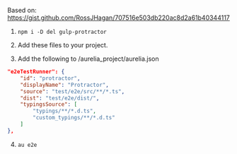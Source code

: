 Based on: https://gist.github.com/RossJHagan/707516e503db220ac8d2a61b40344117

1. `npm i -D del gulp-protractor`

1. Add these files to your project.

1. Add the following to /aurelia_project/aurelia.json

```json
"e2eTestRunner": {
    "id": "protractor",
    "displayName": "Protractor",
    "source": "test/e2e/src/**/*.ts",
    "dist": "test/e2e/dist/",
    "typingsSource": [
        "typings/**/*.d.ts",
        "custom_typings/**/*.d.ts"
    ]
},
```

4. `au e2e`